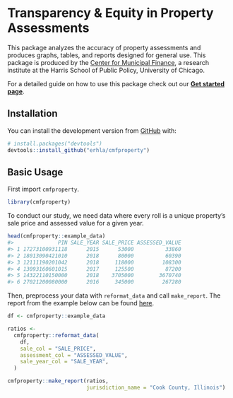 
<!-- README.md is generated from README.Rmd. Please edit that file -->

# Transparency & Equity in Property Assessments

This package analyzes the accuracy of property assessments and produces
graphs, tables, and reports designed for general use. This package is
produced by the [Center for Municipal
Finance](https://harris.uchicago.edu/research-impact/centers-institutes/center-municipal-finance),
a research institute at the Harris School of Public Policy, University
of Chicago.

For a detailed guide on how to use this package check out our [**Get
started
page**](https://erhla.github.io/cmfproperty/articles/cmfproperty.html).

## Installation

You can install the development version from
[GitHub](https://github.com/) with:

``` r
# install.packages("devtools")
devtools::install_github("erhla/cmfproperty")
```

## Basic Usage

First import `cmfproperty`.

``` r
library(cmfproperty)
```

To conduct our study, we need data where every roll is a unique
property’s sale price and assessed value for a given year.

``` r
head(cmfproperty::example_data)
#>              PIN SALE_YEAR SALE_PRICE ASSESSED_VALUE
#> 1 17273100931118      2015      53000          33860
#> 2 18013090421010      2018      80000          60390
#> 3 12111190201042      2018     118000         108300
#> 4 13093160601015      2017     125500          87200
#> 5 14322110150000      2018    3705000        3670740
#> 6 27021200080000      2016     345000         267280
```

Then, preprocess your data with `reformat_data` and call `make_report`.
The report from the example below can be found
[here](https://erhla.github.io/Cook%20County,%20Illinois.html).

``` r
df <- cmfproperty::example_data

ratios <-
  cmfproperty::reformat_data(
    df,
    sale_col = "SALE_PRICE",
    assessment_col = "ASSESSED_VALUE",
    sale_year_col = "SALE_YEAR",
  )

cmfproperty::make_report(ratios, 
                         jurisdiction_name = "Cook County, Illinois")
```
